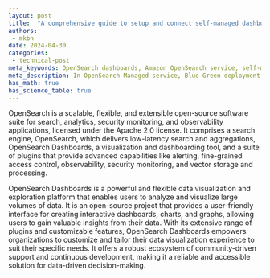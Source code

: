 ```yaml
---
layout: post
title:  "A comprehensive guide to setup and connect self-managed dashboards with Amazon OpenSearch domain"
authors:
 - mkbn
date: 2024-04-30
categories:
 - technical-post
meta_keywords: OpenSearch dashboards, Amazon OpenSearch service, self-managed, downtime issues, Mitigation
meta_description: In OpenSearch Managed service, Blue-Green deployment often results in downtime for managed service dashboards, impacting availability. Given the critical reliance of our customers on these dashboards for log analytics and other use cases, I've devised a workaround. By setting up self-managed dashboards and connecting them with the managed service domain, downtime issues during Blue-Green deployment are effectively mitigated. This guide walks through the setup process for self-managed dashboards, covering options such as no authentication, basic authentication, and SAML authentication. Customer to follow along with this blog to implement the solution at their end and ensure uninterrupted access to dashboards.
has_math: true
has_science_table: true
---
```


OpenSearch is a scalable, flexible, and extensible open-source software suite for search, analytics, security monitoring, and observability applications, licensed under the Apache 2.0 license. It comprises a search engine, OpenSearch, which delivers low-latency search and aggregations, OpenSearch Dashboards, a visualization and dashboarding tool, and a suite of plugins that provide advanced capabilities like alerting, fine-grained access control, observability, security monitoring, and vector storage and processing.

OpenSearch Dashboards is a powerful and flexible data visualization and exploration platform that enables users to analyze and visualize large volumes of data. It is an open-source project that provides a user-friendly interface for creating interactive dashboards, charts, and graphs, allowing users to gain valuable insights from their data. With its extensive range of plugins and customizable features, OpenSearch Dashboards empowers organizations to customize and tailor their data visualization experience to suit their specific needs. It offers a robust ecosystem of community-driven support and continuous development, making it a reliable and accessible solution for data-driven decision-making.
